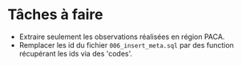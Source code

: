 # Tâches à faire

- Extraire seulement les observations réalisées en région PACA.
- Remplacer les id du fichier `006_insert_meta.sql` par des function récupérant les ids via des 'codes'.
